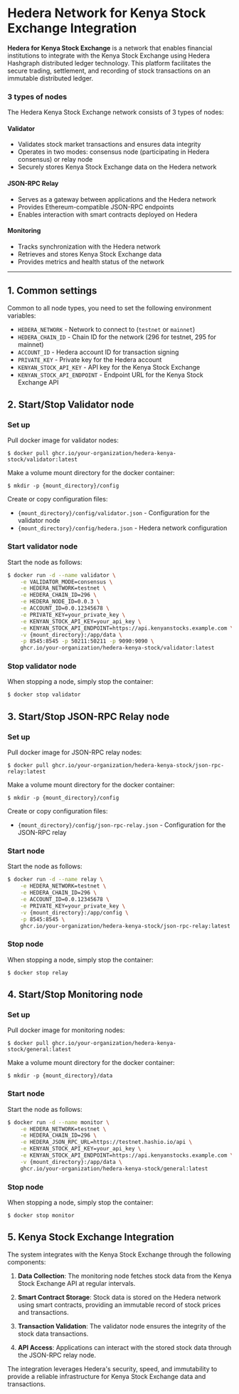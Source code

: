 # Hedera Network for Kenya Stock Exchange Integration

**Hedera for Kenya Stock Exchange** is a network that enables financial institutions to integrate with the Kenya Stock Exchange using Hedera Hashgraph distributed ledger technology.
This platform facilitates the secure trading, settlement, and recording of stock transactions on an immutable distributed ledger.

### 3 types of nodes

The Hedera Kenya Stock Exchange network consists of 3 types of nodes:

#### Validator
- Validates stock market transactions and ensures data integrity
- Operates in two modes: consensus node (participating in Hedera consensus) or relay node
- Securely stores Kenya Stock Exchange data on the Hedera network

#### JSON-RPC Relay
- Serves as a gateway between applications and the Hedera network
- Provides Ethereum-compatible JSON-RPC endpoints
- Enables interaction with smart contracts deployed on Hedera

#### Monitoring
- Tracks synchronization with the Hedera network
- Retrieves and stores Kenya Stock Exchange data
- Provides metrics and health status of the network

---

## 1. Common settings

Common to all node types, you need to set the following environment variables:

* `HEDERA_NETWORK` - Network to connect to (`testnet` or `mainnet`)
* `HEDERA_CHAIN_ID` - Chain ID for the network (296 for testnet, 295 for mainnet)
* `ACCOUNT_ID` - Hedera account ID for transaction signing
* `PRIVATE_KEY` - Private key for the Hedera account
* `KENYAN_STOCK_API_KEY` - API key for the Kenya Stock Exchange
* `KENYAN_STOCK_API_ENDPOINT` - Endpoint URL for the Kenya Stock Exchange API

## 2. Start/Stop Validator node

### Set up

Pull docker image for validator nodes:
```
$ docker pull ghcr.io/your-organization/hedera-kenya-stock/validator:latest
```

Make a volume mount directory for the docker container:
```
$ mkdir -p {mount_directory}/config
```

Create or copy configuration files:
- `{mount_directory}/config/validator.json` - Configuration for the validator node
- `{mount_directory}/config/hedera.json` - Hedera network configuration

### Start validator node 

Start the node as follows:
```bash
$ docker run -d --name validator \
    -e VALIDATOR_MODE=consensus \
    -e HEDERA_NETWORK=testnet \
    -e HEDERA_CHAIN_ID=296 \
    -e HEDERA_NODE_ID=0.0.3 \
    -e ACCOUNT_ID=0.0.12345678 \
    -e PRIVATE_KEY=your_private_key \
    -e KENYAN_STOCK_API_KEY=your_api_key \
    -e KENYAN_STOCK_API_ENDPOINT=https://api.kenyanstocks.example.com \
    -v {mount_directory}:/app/data \
    -p 8545:8545 -p 50211:50211 -p 9090:9090 \
    ghcr.io/your-organization/hedera-kenya-stock/validator:latest
```

### Stop validator node 

When stopping a node, simply stop the container:
```
$ docker stop validator
```

## 3. Start/Stop JSON-RPC Relay node

### Set up

Pull docker image for JSON-RPC relay nodes:
```
$ docker pull ghcr.io/your-organization/hedera-kenya-stock/json-rpc-relay:latest
```

Make a volume mount directory for the docker container:
```
$ mkdir -p {mount_directory}/config
```

Create or copy configuration files:
- `{mount_directory}/config/json-rpc-relay.json` - Configuration for the JSON-RPC relay

### Start node

Start the node as follows:
```bash
$ docker run -d --name relay \
    -e HEDERA_NETWORK=testnet \
    -e HEDERA_CHAIN_ID=296 \
    -e ACCOUNT_ID=0.0.12345678 \
    -e PRIVATE_KEY=your_private_key \
    -v {mount_directory}:/app/config \
    -p 8545:8545 \
    ghcr.io/your-organization/hedera-kenya-stock/json-rpc-relay:latest
```

### Stop node 
When stopping a node, simply stop the container:
```
$ docker stop relay
```

## 4. Start/Stop Monitoring node

### Set up

Pull docker image for monitoring nodes:
```
$ docker pull ghcr.io/your-organization/hedera-kenya-stock/general:latest
```

Make a volume mount directory for the docker container:
```
$ mkdir -p {mount_directory}/data
```

### Start node

Start the node as follows:
```bash
$ docker run -d --name monitor \
    -e HEDERA_NETWORK=testnet \
    -e HEDERA_CHAIN_ID=296 \
    -e HEDERA_JSON_RPC_URL=https://testnet.hashio.io/api \
    -e KENYAN_STOCK_API_KEY=your_api_key \
    -e KENYAN_STOCK_API_ENDPOINT=https://api.kenyanstocks.example.com \
    -v {mount_directory}:/app/data \
    ghcr.io/your-organization/hedera-kenya-stock/general:latest
```

### Stop node 
When stopping a node, simply stop the container:
```
$ docker stop monitor
```

## 5. Kenya Stock Exchange Integration

The system integrates with the Kenya Stock Exchange through the following components:

1. **Data Collection**: The monitoring node fetches stock data from the Kenya Stock Exchange API at regular intervals.

2. **Smart Contract Storage**: Stock data is stored on the Hedera network using smart contracts, providing an immutable record of stock prices and transactions.

3. **Transaction Validation**: The validator node ensures the integrity of the stock data transactions.

4. **API Access**: Applications can interact with the stored stock data through the JSON-RPC relay node.

The integration leverages Hedera's security, speed, and immutability to provide a reliable infrastructure for Kenya Stock Exchange data and transactions.
